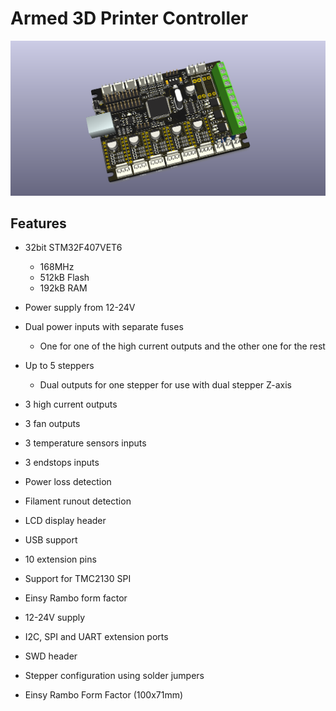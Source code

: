 # Armed 3D Printer Controller

![Armed 1.0](Armed.png?raw=true)

## Features

- 32bit STM32F407VET6
  - 168MHz
  - 512kB Flash
  - 192kB RAM
- Power supply from 12-24V
- Dual power inputs with separate fuses

  - One for one of the high current outputs and the other one for the rest
- Up to 5 steppers

  - Dual outputs for one stepper for use with dual stepper Z-axis
- 3 high current outputs
- 3 fan outputs 
- 3 temperature sensors inputs
- 3 endstops inputs
- Power loss detection
- Filament runout detection
- LCD display header
- USB support 
- 10 extension pins
- Support for TMC2130 SPI
- Einsy Rambo form factor 
- 12-24V supply
- I2C, SPI and UART extension ports
- SWD header
- Stepper configuration using solder jumpers
- Einsy Rambo Form Factor (100x71mm)
